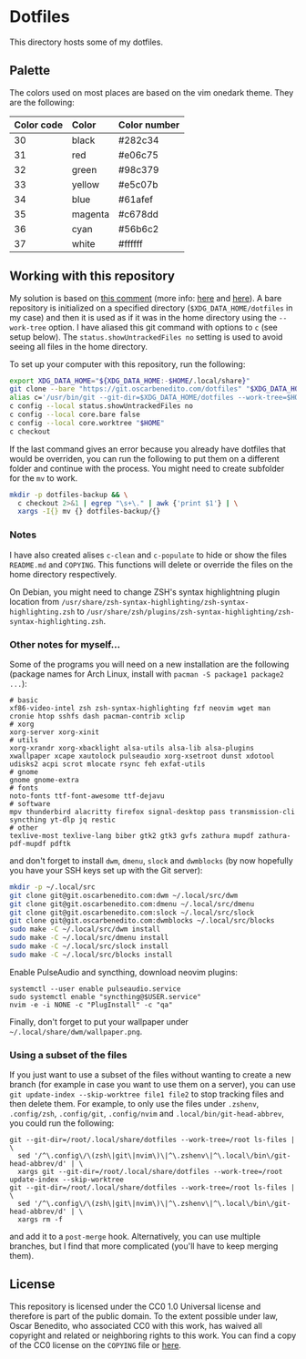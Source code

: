 # Dotfiles

This directory hosts some of my dotfiles.

## Palette

The colors used on most places are based on the vim onedark theme. They are the
following:

| Color code | Color   | Color number |
| :--------- | :------ | :----------- |
| 30         | black   | #282c34      |
| 31         | red     | #e06c75      |
| 32         | green   | #98c379      |
| 33         | yellow  | #e5c07b      |
| 34         | blue    | #61afef      |
| 35         | magenta | #c678dd      |
| 36         | cyan    | #56b6c2      |
| 37         | white   | #ffffff      |

## Working with this repository

My solution is based on [this comment][hn-comment] (more info: [here][setup-1]
and [here][setup-2]). A bare repository is initialized on a specified directory
(`$XDG_DATA_HOME/dotfiles` in my case) and then it is used as if it was in the
home directory using the `--work-tree` option. I have aliased this git command
with options to `c` (see setup below). The `status.showUntrackedFiles no`
setting is used to avoid seeing all files in the home directory.

To set up your computer with this repository, run the following:

```sh
export XDG_DATA_HOME="${XDG_DATA_HOME:-$HOME/.local/share}"
git clone --bare "https://git.oscarbenedito.com/dotfiles" "$XDG_DATA_HOME/dotfiles"
alias c='/usr/bin/git --git-dir=$XDG_DATA_HOME/dotfiles --work-tree=$HOME'
c config --local status.showUntrackedFiles no
c config --local core.bare false
c config --local core.worktree "$HOME"
c checkout
```

If the last command gives an error because you already have dotfiles that would
be overriden, you can run the following to put them on a different folder and
continue with the process. You might need to create subfolder for the `mv` to
work.

```sh
mkdir -p dotfiles-backup && \
  c checkout 2>&1 | egrep "\s+\." | awk {'print $1'} | \
  xargs -I{} mv {} dotfiles-backup/{}
```

### Notes

I have also created alises `c-clean` and `c-populate` to hide or show the files
`README.md` and `COPYING`. This functions will delete or override the files on
the home directory respectively.

On Debian, you might need to change ZSH's syntax highlightning plugin location
from `/usr/share/zsh-syntax-highlighting/zsh-syntax-highlighting.zsh` to
`/usr/share/zsh/plugins/zsh-syntax-highlighting/zsh-syntax-highlighting.zsh`.

### Other notes for myself...

Some of the programs you will need on a new installation are the following
(package names for Arch Linux, install with `pacman -S package1 package2 ...`):

```
# basic
xf86-video-intel zsh zsh-syntax-highlighting fzf neovim wget man cronie htop sshfs dash pacman-contrib xclip
# xorg
xorg-server xorg-xinit
# utils
xorg-xrandr xorg-xbacklight alsa-utils alsa-lib alsa-plugins xwallpaper xcape xautolock pulseaudio xorg-xsetroot dunst xdotool udisks2 acpi scrot mlocate rsync feh exfat-utils
# gnome
gnome gnome-extra
# fonts
noto-fonts ttf-font-awesome ttf-dejavu
# software
mpv thunderbird alacritty firefox signal-desktop pass transmission-cli syncthing yt-dlp jq restic
# other
texlive-most texlive-lang biber gtk2 gtk3 gvfs zathura mupdf zathura-pdf-mupdf pdftk
```

and don't forget to install `dwm`, `dmenu`, `slock` and `dwmblocks` (by now
hopefully you have your SSH keys set up with the Git server):

```sh
mkdir -p ~/.local/src
git clone git@git.oscarbenedito.com:dwm ~/.local/src/dwm
git clone git@git.oscarbenedito.com:dmenu ~/.local/src/dmenu
git clone git@git.oscarbenedito.com:slock ~/.local/src/slock
git clone git@git.oscarbenedito.com:dwmblocks ~/.local/src/blocks
sudo make -C ~/.local/src/dwm install
sudo make -C ~/.local/src/dmenu install
sudo make -C ~/.local/src/slock install
sudo make -C ~/.local/src/blocks install
```

Enable PulseAudio and syncthing, download neovim plugins:

```
systemctl --user enable pulseaudio.service
sudo systemctl enable "syncthing@$USER.service"
nvim -e -i NONE -c "PlugInstall" -c "qa"
```

Finally, don't forget to put your wallpaper under
`~/.local/share/dwm/wallpaper.png`.

### Using a subset of the files

If you just want to use a subset of the files without wanting to create a new
branch (for example in case you want to use them on a server), you can use `git
update-index --skip-worktree file1 file2` to stop tracking files and then delete
them. For example, to only use the files under `.zshenv`, `.config/zsh`,
`.config/git`, `.config/nvim` and `.local/bin/git-head-abbrev`, you could run
the following:

```
git --git-dir=/root/.local/share/dotfiles --work-tree=/root ls-files | \
  sed '/^\.config\/\(zsh\|git\|nvim\)\|^\.zshenv\|^\.local\/bin\/git-head-abbrev/d' | \
  xargs git --git-dir=/root/.local/share/dotfiles --work-tree=/root update-index --skip-worktree
git --git-dir=/root/.local/share/dotfiles --work-tree=/root ls-files | \
  sed '/^\.config\/\(zsh\|git\|nvim\)\|^\.zshenv\|^\.local\/bin\/git-head-abbrev/d' | \
  xargs rm -f
```

and add it to a `post-merge` hook. Alternatively, you can use multiple branches,
but I find that more complicated (you'll have to keep merging them).

## License

This repository is licensed under the CC0 1.0 Universal license and therefore is
part of the public domain. To the extent possible under law, Oscar Benedito, who
associated CC0 with this work, has waived all copyright and related or
neighboring rights to this work. You can find a copy of the CC0 license on the
`COPYING` file or [here][license].


[hn-comment]: <https://news.ycombinator.com/item?id=11071754>
[setup-1]: <https://www.atlassian.com/git/tutorials/dotfiles>
[setup-2]: <https://www.paritybit.ca/blog/how-i-manage-my-dotfiles>
[license]: <https://creativecommons.org/publicdomain/zero/1.0/>
